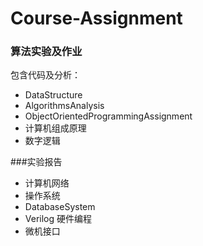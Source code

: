 # Course-Assignment

### 算法实验及作业

包含代码及分析：

- DataStructure
- AlgorithmsAnalysis
- ObjectOrientedProgrammingAssignment
- 计算机组成原理
- 数字逻辑

###实验报告

- 计算机网络
- 操作系统
- DatabaseSystem
- Verilog 硬件编程
- 微机接口